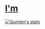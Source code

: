# [I'm](twitter.com/quinten0508)




[![Quinten's stats](https://github-readme-stats.vercel.app/api?username=quinten0508&show_icons=true&theme=radical)](https://github.com/anuraghazra/github-readme-stats)
